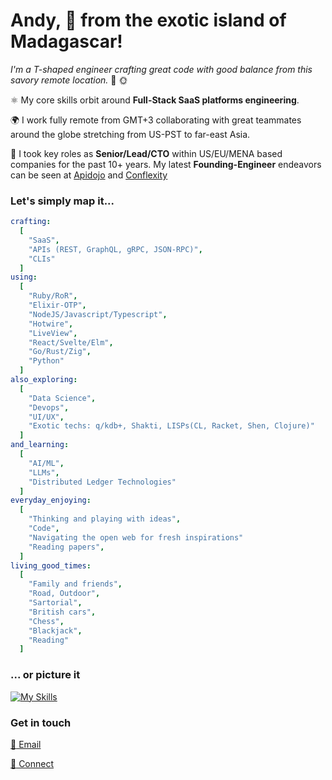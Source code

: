 # Andy, 👋 from the exotic island of Madagascar!

*I'm a T-shaped engineer crafting great code with good balance from this savory remote location.* 🌴 🌞

⚛️ My core skills orbit around **Full-Stack SaaS platforms engineering**.

🌍 I work fully remote from GMT+3 collaborating with great teammates around the globe stretching from US-PST to far-east Asia.

🚀 I took key roles as **Senior/Lead/CTO** within US/EU/MENA based companies for the past 10+ years. My latest **Founding-Engineer** endeavors can be seen at <a href="https://apidojo.com" target="_blank">Apidojo</a> and <a href="https://conflexity.com" target="_blank">Conflexity</a>



### Let's simply map it...

```yml
crafting:
  [
    "SaaS",
    "APIs (REST, GraphQL, gRPC, JSON-RPC)",
    "CLIs"
  ]
using:
  [
    "Ruby/RoR",
    "Elixir-OTP",
    "NodeJS/Javascript/Typescript",
    "Hotwire",
    "LiveView",
    "React/Svelte/Elm",
    "Go/Rust/Zig",
    "Python"
  ]
also_exploring:
  [
    "Data Science",
    "Devops",
    "UI/UX",
    "Exotic techs: q/kdb+, Shakti, LISPs(CL, Racket, Shen, Clojure)"
  ]
and_learning:
  [
    "AI/ML",
    "LLMs",
    "Distributed Ledger Technologies"
  ]
everyday_enjoying:
  [
    "Thinking and playing with ideas",
    "Code",
    "Navigating the open web for fresh inspirations"
    "Reading papers",
  ]
living_good_times:
  [
    "Family and friends",
    "Road, Outdoor",
    "Sartorial",
    "British cars",
    "Chess",
    "Blackjack",
    "Reading"
  ]
```

### ... or picture it

[![My Skills](https://skillicons.dev/icons?i=linux,bash,bsd,git,github,gitlab,graphql,postgres,mysql,redis,mongodb,ruby,rails,elixir,py,js,ts,coffeescript,nodejs,react,svelte,jquery,docker,kubernetes,go,rust,zig,crystal,html,css,sass,tailwind,clojure,regex,solidity,ai)](https://skillicons.dev) 



### Get in touch

[:email: Email](mailto:kifer.mada@gmail.com)

[:100: Connect](https://www.linkedin.com/in/rfrancky/)
